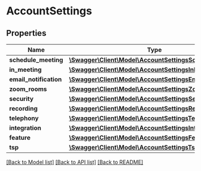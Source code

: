 # AccountSettings

## Properties
Name | Type | Description | Notes
------------ | ------------- | ------------- | -------------
**schedule_meeting** | [**\Swagger\Client\Model\AccountSettingsScheduleMeeting**](AccountSettingsScheduleMeeting.md) |  | [optional] 
**in_meeting** | [**\Swagger\Client\Model\AccountSettingsInMeeting**](AccountSettingsInMeeting.md) |  | [optional] 
**email_notification** | [**\Swagger\Client\Model\AccountSettingsEmailNotification**](AccountSettingsEmailNotification.md) |  | [optional] 
**zoom_rooms** | [**\Swagger\Client\Model\AccountSettingsZoomRooms**](AccountSettingsZoomRooms.md) |  | [optional] 
**security** | [**\Swagger\Client\Model\AccountSettingsSecurity**](AccountSettingsSecurity.md) |  | [optional] 
**recording** | [**\Swagger\Client\Model\AccountSettingsRecording**](AccountSettingsRecording.md) |  | [optional] 
**telephony** | [**\Swagger\Client\Model\AccountSettingsTelephony**](AccountSettingsTelephony.md) |  | [optional] 
**integration** | [**\Swagger\Client\Model\AccountSettingsIntegration**](AccountSettingsIntegration.md) |  | [optional] 
**feature** | [**\Swagger\Client\Model\AccountSettingsFeature**](AccountSettingsFeature.md) |  | [optional] 
**tsp** | [**\Swagger\Client\Model\AccountSettingsTsp**](AccountSettingsTsp.md) |  | [optional] 

[[Back to Model list]](../README.md#documentation-for-models) [[Back to API list]](../README.md#documentation-for-api-endpoints) [[Back to README]](../README.md)


